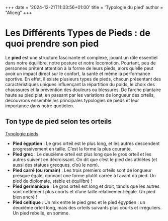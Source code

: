 +++
date = '2024-12-21T11:03:56+01:00'
title = 'Typologie du pied'
author = "Aliceg"
+++

# Les Différents Types de Pieds : de quoi prendre son pied

Le **pied** est une structure fascinante et complexe, jouant un rôle essentiel dans notre équilibre, notre posture et notre locomotion. Pourtant, peu de personnes prêtent attention à la forme de leurs pieds, alors qu’elle peut avoir un impact direct sur le confort, la santé et même la performance sportive. En effet, il existe plusieurs types de pieds, chacun présentant des caractéristiques uniques influençant la répartition du poids, le choix des chaussures et la prévention des douleurs ou blessures. De l’arche plantaire haute au pied plat, en passant par les variations de longueur des orteils, découvrons ensemble les principales typologies de pieds et leur importance dans notre quotidien.

## Ton type de pied selon tes orteils

[Typologie pieds](https://www.google.com/url?sa=i&url=https%3A%2F%2Fwww.linternaute.com%2Factualite%2Fmagazine%2F3223789-article%2F&psig=AOvVaw1Bb9fepskweOAeeKuS2R3s&ust=1740218344092000&source=images&cd=vfe&opi=89978449&ved=0CBEQjRxqFwoTCJihwdPA1IsDFQAAAAAdAAAAABAE)

- **Pied égyptien** : Le gros orteil est le plus long, et les autres descendent progressivement en taille. C’est la forme la plus courante.
- **Pied grec** : Le deuxième orteil est plus long que le gros orteil et les autres suivent en décroissant. On dit que c’est le pied des athlètes (et aussi des statues grecques, d’où le nom).
- **Pied carré (ou romain)** : Les trois premiers orteils sont de longueur presque égale, donnant une forme plutôt carrée à l’avant du pied. Un pied de diplomate, stable et équilibré !
- **Pied germanique** : Le gros orteil est long et droit, tandis que les autres sont nettement plus courts et d’une taille relativement égale. Un pied bien ancré !
- **Pied celtique** : Un mix entre le pied grec et le pied égyptien : un deuxième orteil long, mais des orteils suivants plus courts et irréguliers. Un pied rebelle, en somme.